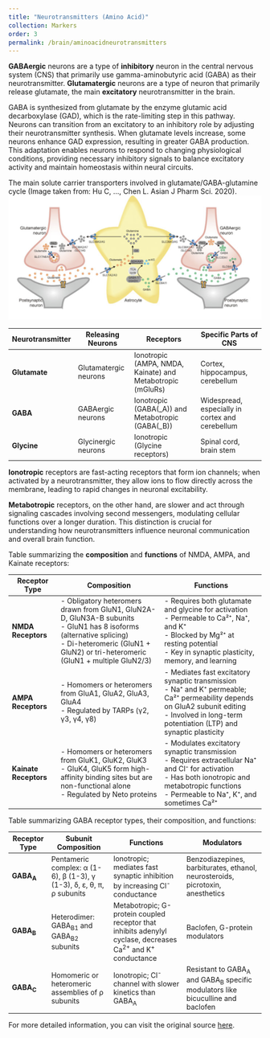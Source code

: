 ```yaml
---
title: "Neurotransmitters (Amino Acid)"
collection: Markers
order: 3
permalink: /brain/aminoacidneurotransmitters
---
```

**GABAergic** neurons are a type of **inhibitory** neuron in the central nervous system (CNS) that primarily use gamma-aminobutyric acid (GABA) as their neurotransmitter. **Glutamatergic** neurons are a type of neuron that primarily release glutamate, the main **excitatory** neurotransmitter in the brain.  

GABA is synthesized from glutamate by the enzyme glutamic acid decarboxylase (GAD), which is the rate-limiting step in this pathway. Neurons can transition from an excitatory to an inhibitory role by adjusting their neurotransmitter synthesis. When glutamate levels increase, some neurons enhance GAD expression, resulting in greater GABA production. This adaptation enables neurons to respond to changing physiological conditions, providing necessary inhibitory signals to balance excitatory activity and maintain homeostasis within neural circuits. 

The main solute carrier transporters involved in glutamate/GABA-glutamine cycle (Image taken from: Hu C, ..., Chen L. Asian J Pharm Sci. 2020).  
![GABA](/images/GABA.png)  

| **Neurotransmitter** | **Releasing Neurons**          | **Receptors**                              | **Specific Parts of CNS**        |
|-----------------------|-------------------------------|-------------------------------------------|-----------------------------------|
| **Glutamate**         | Glutamatergic neurons         | Ionotropic (AMPA, NMDA, Kainate) and Metabotropic (mGluRs) | Cortex, hippocampus, cerebellum   |
| **GABA**              | GABAergic neurons             | Ionotropic (GABA\(_A\)) and Metabotropic (GABA\(_B\)) | Widespread, especially in cortex and cerebellum |
| **Glycine**           | Glycinergic neurons           | Ionotropic (Glycine receptors)           | Spinal cord, brain stem           |

**Ionotropic** receptors are fast-acting receptors that form ion channels; when activated by a neurotransmitter, they allow ions to flow directly across the membrane, leading to rapid changes in neuronal excitability.  

**Metabotropic** receptors, on the other hand, are slower and act through signaling cascades involving second messengers, modulating cellular functions over a longer duration. This distinction is crucial for understanding how neurotransmitters influence neuronal communication and overall brain function.

Table summarizing the **composition** and **functions** of NMDA, AMPA, and Kainate receptors:

| **Receptor Type**     | **Composition**                                                                                                                                                         | **Functions**                                                                                                                                                                                                 |
|-----------------------|-------------------------------------------------------------------------------------------------------------------------------------------------------------------------|--------------------------------------------------------------------------------------------------------------------------------------------------------------------------------------------------------------|
| **NMDA Receptors**     | - Obligatory heteromers drawn from GluN1, GluN2A-D, GluN3A-B subunits<br> - GluN1 has 8 isoforms (alternative splicing)<br> - Di-heteromeric (GluN1 + GluN2) or tri-heteromeric (GluN1 + multiple GluN2/3) | - Requires both glutamate and glycine for activation<br> - Permeable to Ca²⁺, Na⁺, and K⁺<br> - Blocked by Mg²⁺ at resting potential<br> - Key in synaptic plasticity, memory, and learning                     |
| **AMPA Receptors**     | - Homomers or heteromers from GluA1, GluA2, GluA3, GluA4<br> - Regulated by TARPs (γ2, γ3, γ4, γ8)                                                                       | - Mediates fast excitatory synaptic transmission<br> - Na⁺ and K⁺ permeable; Ca²⁺ permeability depends on GluA2 subunit editing<br> - Involved in long-term potentiation (LTP) and synaptic plasticity        |
| **Kainate Receptors**  | - Homomers or heteromers from GluK1, GluK2, GluK3<br> - GluK4, GluK5 form high-affinity binding sites but are non-functional alone<br> - Regulated by Neto proteins       | - Modulates excitatory synaptic transmission<br> - Requires extracellular Na⁺ and Cl⁻ for activation<br> - Has both ionotropic and metabotropic functions<br> - Permeable to Na⁺, K⁺, and sometimes Ca²⁺     |

Table summarizing GABA receptor types, their composition, and functions:

| **Receptor Type**   | **Subunit Composition**                                                                                          | **Functions**                                                                                         | **Modulators**                                                                                      |
|---------------------|-------------------------------------------------------------------------------------------------------------------|-------------------------------------------------------------------------------------------------------|------------------------------------------------------------------------------------------------------|
| **GABA<sub>A</sub>**| Pentameric complex: α (1-6), β (1-3), γ (1-3), δ, ε, θ, π, ρ subunits                                              | Ionotropic; mediates fast synaptic inhibition by increasing Cl<sup>-</sup> conductance                 | Benzodiazepines, barbiturates, ethanol, neurosteroids, picrotoxin, anesthetics                        |
| **GABA<sub>B</sub>**| Heterodimer: GABA<sub>B1</sub> and GABA<sub>B2</sub> subunits                                                      | Metabotropic; G-protein coupled receptor that inhibits adenylyl cyclase, decreases Ca<sup>2+</sup> and K<sup>+</sup> conductance | Baclofen, G-protein modulators                                                                       |
| **GABA<sub>C</sub>**| Homomeric or heteromeric assemblies of ρ subunits                                                                 | Ionotropic; Cl<sup>-</sup> channel with slower kinetics than GABA<sub>A</sub>                          | Resistant to GABA<sub>A</sub> and GABA<sub>B</sub> specific modulators like bicuculline and baclofen  |

For more detailed information, you can visit the original source [here](https://openbooks.lib.msu.edu/introneuroscience1/chapter/neurotransmitter-synthesis-storage-and-receptors-amino-acid-neurotransmitters-glutamate-gaba-glycine/).

